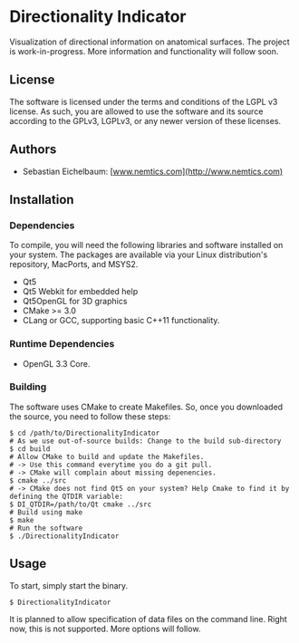 # Directionality Indicator

Visualization of directional information on anatomical surfaces. The project is work-in-progress. More information and functionality will follow soon.

## License

The software is licensed under the terms and conditions of the LGPL v3 license.
As such, you are allowed to use the software and its source according to the GPLv3, LGPLv3, or any newer version of these licenses.

## Authors

* Sebastian Eichelbaum: [www.nemtics.com](http://www.nemtics.com)

## Installation

### Dependencies

To compile, you will need the following libraries and software installed on your system. The packages are available via your Linux distribution's
repository, MacPorts, and MSYS2.

* Qt5
* Qt5 Webkit for embedded help
* Qt5OpenGL for 3D graphics
* CMake >= 3.0
* CLang or GCC, supporting basic C++11 functionality.

### Runtime Dependencies

* OpenGL 3.3 Core.

### Building

The software uses CMake to create Makefiles. So, once you downloaded the source, you need to follow these steps:

```shell
$ cd /path/to/DirectionalityIndicator
# As we use out-of-source builds: Change to the build sub-directory
$ cd build
# Allow CMake to build and update the Makefiles. 
# -> Use this command everytime you do a git pull.
# -> CMake will complain about missing depenencies.
$ cmake ../src
# -> CMake does not find Qt5 on your system? Help Cmake to find it by defining the QTDIR variable:
$ DI_QTDIR=/path/to/Qt cmake ../src
# Build using make
$ make
# Run the software
$ ./DirectionalityIndicator
```

## Usage

To start, simply start the binary.

```shell
$ DirectionalityIndicator
```

It is planned to allow specification of data files on the command line. Right now, this is not supported. More options will follow.

